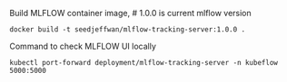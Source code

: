 
Build MLFLOW container image, # 1.0.0 is current mlflow version
```
docker build -t seedjeffwan/mlflow-tracking-server:1.0.0 .
```


Command to check MLFLOW UI locally
```
kubectl port-forward deployment/mlflow-tracking-server -n kubeflow 5000:5000
```
